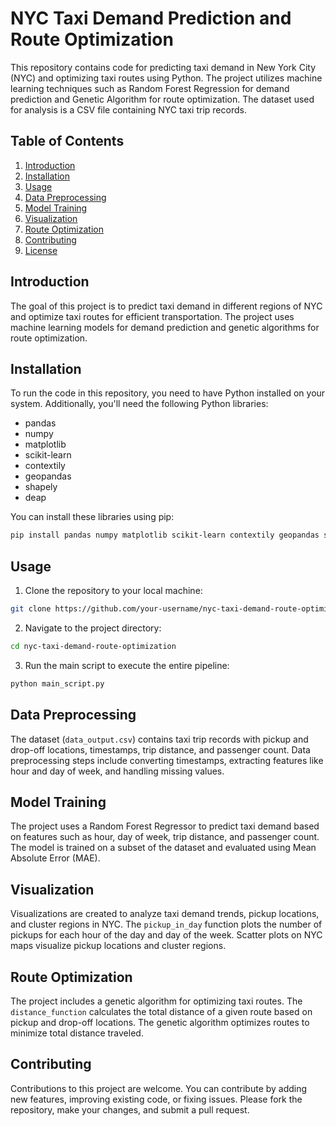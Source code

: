 # NYC Taxi Demand Prediction and Route Optimization

This repository contains code for predicting taxi demand in New York City (NYC) and optimizing taxi routes using Python. The project utilizes machine learning techniques such as Random Forest Regression for demand prediction and Genetic Algorithm for route optimization. The dataset used for analysis is a CSV file containing NYC taxi trip records.

## Table of Contents

1. [Introduction](#introduction)
2. [Installation](#installation)
3. [Usage](#usage)
4. [Data Preprocessing](#data-preprocessing)
5. [Model Training](#model-training)
6. [Visualization](#visualization)
7. [Route Optimization](#route-optimization)
8. [Contributing](#contributing)
9. [License](#license)

## Introduction

The goal of this project is to predict taxi demand in different regions of NYC and optimize taxi routes for efficient transportation. The project uses machine learning models for demand prediction and genetic algorithms for route optimization.

## Installation

To run the code in this repository, you need to have Python installed on your system. Additionally, you'll need the following Python libraries:

- pandas
- numpy
- matplotlib
- scikit-learn
- contextily
- geopandas
- shapely
- deap

You can install these libraries using pip:

```bash
pip install pandas numpy matplotlib scikit-learn contextily geopandas shapely deap
```

## Usage

1. Clone the repository to your local machine:

```bash
git clone https://github.com/your-username/nyc-taxi-demand-route-optimization.git
```

2. Navigate to the project directory:

```bash
cd nyc-taxi-demand-route-optimization
```

3. Run the main script to execute the entire pipeline:

```bash
python main_script.py
```

## Data Preprocessing

The dataset (`data_output.csv`) contains taxi trip records with pickup and drop-off locations, timestamps, trip distance, and passenger count. Data preprocessing steps include converting timestamps, extracting features like hour and day of week, and handling missing values.

## Model Training

The project uses a Random Forest Regressor to predict taxi demand based on features such as hour, day of week, trip distance, and passenger count. The model is trained on a subset of the dataset and evaluated using Mean Absolute Error (MAE).

## Visualization

Visualizations are created to analyze taxi demand trends, pickup locations, and cluster regions in NYC. The `pickup_in_day` function plots the number of pickups for each hour of the day and day of the week. Scatter plots on NYC maps visualize pickup locations and cluster regions.

## Route Optimization

The project includes a genetic algorithm for optimizing taxi routes. The `distance_function` calculates the total distance of a given route based on pickup and drop-off locations. The genetic algorithm optimizes routes to minimize total distance traveled.

## Contributing

Contributions to this project are welcome. You can contribute by adding new features, improving existing code, or fixing issues. Please fork the repository, make your changes, and submit a pull request.
